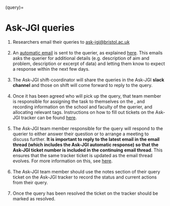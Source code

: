 (query)=
# Ask-JGI queries
1. Researchers email their queries to ask-jgi@bristol.ac.uk
 <br/><br/>
2. An [automatic email](auto-replies) is sent to the querier, as explained [here](auto-replies). This
  emails asks the querier for additional
  details (e.g. description of aim and problem, description or excerpt
  of data) and letting them know to expect a response within the next
  few days. 
   <br/><br/>
3. The Ask-JGI shift-coordinator will share the queries in the Ask-JGI
  **slack channel** and those on shift will come forward to reply to the
  query.
   <br/><br/>
4. Once it has been agreed who will pick up the query,
  that team member is responsible for assigning the task to themselves
  on the [](tracker), and recording information on the school and
  faculty of the querier, and allocating relevant tags. Instructions
  on how to fill out tickets on the Ask-JGI tracker can be found
  [here](tracker). 
   <br/><br/>
5. The Ask-JGI team member responsible for the query will respond to
  the querier to either answer their question or to arrange a meeting
  to discuss further. **It is important to reply to the latest email
  in the email thread (which includes the Ask-JGI automatic response)
  so that the Ask-JGI ticket number is included in the continuing
  email thread**. This ensures that the same tracker ticket is updated
  as the email thread evolves. For more information on this, see
  [here](ticket_numbers).
   <br/><br/>
6. The Ask-JGI team member should use the notes section of their query
  ticket on the Ask-JGI tracker to record the status and current
  actions from their query. 
   <br/><br/>
7. Once the query has been resolved the ticket on the tracker should be
  marked as resolved.

